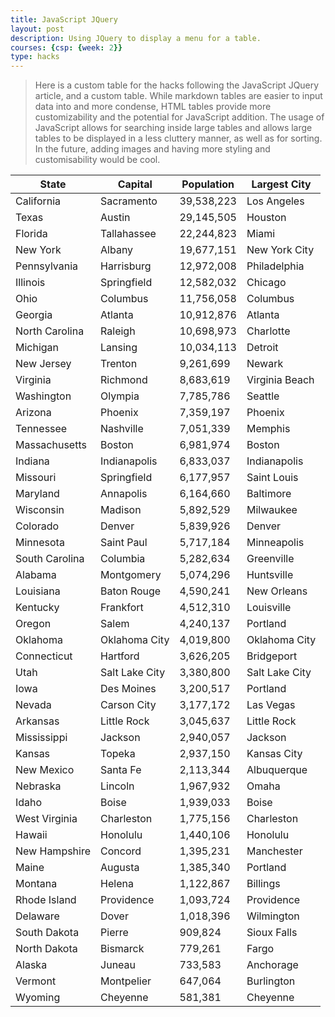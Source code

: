 ```yaml
---
title: JavaScript JQuery
layout: post
description: Using JQuery to display a menu for a table.
courses: {csp: {week: 2}}
type: hacks
---
```

<head>
    <!-- load jQuery and DataTables output style and scripts -->
    <link rel="stylesheet" type="text/css" href="https://cdn.datatables.net/1.13.4/css/jquery.dataTables.min.css">
    <script type="text/javascript" language="javascript" src="https://code.jquery.com/jquery-3.6.0.min.js"></script>
    <script>var define = null;</script>
    <script type="text/javascript" language="javascript" src="https://cdn.datatables.net/1.13.4/js/jquery.dataTables.min.js"></script>
</head>

> Here is a custom table for the hacks following the JavaScript JQuery article, and a custom table. While markdown tables are easier to input data into and more condense, HTML tables provide more customizability and the potential for JavaScript addition. The usage of JavaScript allows for searching inside large tables and allows large tables to be displayed in a less cluttery manner, as well as for sorting. In the future, adding images and having more styling and customisability would be cool.

<!-- Body contains the contents of the Document -->
<body>
    <table id="demo" class="table">
        <thead>
            <tr>
                <th>State</th>
                <th>Capital</th>
                <th>Population</th>
                <th>Largest City</th>
            </tr>
        </thead>
        <tbody>
            <tr>
                <td>California</td>
                <td>Sacramento</td>
                <td>39,538,223</td>
                <td>Los Angeles</td>
            </tr>
            <tr>
                <td>Texas</td>
                <td>Austin</td>
                <td>29,145,505</td>
                <td>Houston</td>
            </tr>
            <tr>
                <td>Florida</td>
                <td>Tallahassee</td>
                <td>22,244,823</td>
                <td>Miami</td>
            </tr>
            <tr>
                <td>New York</td>
                <td>Albany</td>
                <td>19,677,151</td>
                <td>New York City</td>
            </tr>
            <tr>
                <td>Pennsylvania</td>
                <td>Harrisburg</td>
                <td>12,972,008</td>
                <td>Philadelphia</td>
            </tr>
            <tr>
                <td>Illinois</td>
                <td>Springfield</td>
                <td>12,582,032</td>
                <td>Chicago</td>
            </tr>
            <tr>
                <td>Ohio</td>
                <td>Columbus</td>
                <td>11,756,058</td>
                <td>Columbus</td>
            </tr>
            <tr>
                <td>Georgia</td>
                <td>Atlanta</td>
                <td>10,912,876</td>
                <td>Atlanta</td>
            </tr>
            <tr>
                <td>North Carolina</td>
                <td>Raleigh</td>
                <td>10,698,973</td>
                <td>Charlotte</td>
            </tr>
            <tr>
                <td>Michigan</td>
                <td>Lansing</td>
                <td>10,034,113</td>
                <td>Detroit</td>
            </tr>
            <tr>
                <td>New Jersey</td>
                <td>Trenton</td>
                <td>9,261,699</td>
                <td>Newark</td>
            </tr>
            <tr>
                <td>Virginia</td>
                <td>Richmond</td>
                <td>8,683,619</td>
                <td>Virginia Beach</td>
            </tr>
            <tr>
                <td>Washington</td>
                <td>Olympia</td>
                <td>7,785,786</td>
                <td>Seattle</td>
            </tr>
            <tr>
                <td>Arizona</td>
                <td>Phoenix</td>
                <td>7,359,197</td>
                <td>Phoenix</td>
            </tr>
            <tr>
                <td>Tennessee</td>
                <td>Nashville</td>
                <td>7,051,339</td>
                <td>Memphis</td>
            </tr>
            <tr>
                <td>Massachusetts</td>
                <td>Boston</td>
                <td>6,981,974</td>
                <td>Boston</td>
            </tr>
            <tr>
                <td>Indiana</td>
                <td>Indianapolis</td>
                <td>6,833,037</td>
                <td>Indianapolis</td>
            </tr>
            <tr>
                <td>Missouri</td>
                <td>Springfield</td>
                <td>6,177,957</td>
                <td>Saint Louis</td>
            </tr>
            <tr>
                <td>Maryland</td>
                <td>Annapolis</td>
                <td>6,164,660</td>
                <td>Baltimore</td>
            </tr>
            <tr>
                <td>Wisconsin</td>
                <td>Madison</td>
                <td>5,892,529</td>
                <td>Milwaukee</td>
            </tr>
            <tr>
                <td>Colorado</td>
                <td>Denver</td>
                <td>5,839,926</td>
                <td>Denver</td>
            </tr>
            <tr>
                <td>Minnesota</td>
                <td>Saint Paul</td>
                <td>5,717,184</td>
                <td>Minneapolis</td>
            </tr>
            <tr>
                <td>South Carolina</td>
                <td>Columbia</td>
                <td>5,282,634</td>
                <td>Greenville</td>
            </tr>
            <tr>
                <td>Alabama</td>
                <td>Montgomery</td>
                <td>5,074,296</td>
                <td>Huntsville</td>
            </tr>
            <tr>
                <td>Louisiana</td>
                <td>Baton Rouge</td>
                <td>4,590,241</td>
                <td>New Orleans</td>
            </tr>
            <tr>
                <td>Kentucky</td>
                <td>Frankfort</td>
                <td>4,512,310</td>
                <td>Louisville</td>
            </tr>
            <tr>
                <td>Oregon</td>
                <td>Salem</td>
                <td>4,240,137</td>
                <td>Portland</td>
            </tr>
            <tr>
                <td>Oklahoma</td>
                <td>Oklahoma City</td>
                <td>4,019,800</td>
                <td>Oklahoma City</td>
            </tr>
            <tr>
                <td>Connecticut</td>
                <td>Hartford</td>
                <td>3,626,205</td>
                <td>Bridgeport</td>
            </tr>
            <tr>
                <td>Utah</td>
                <td>Salt Lake City</td>
                <td>3,380,800</td>
                <td>Salt Lake City</td>
            </tr>
            <tr>
                <td>Iowa</td>
                <td>Des Moines</td>
                <td>3,200,517</td>
                <td>Portland</td>
            </tr>
            <tr>
                <td>Nevada</td>
                <td>Carson City</td>
                <td>3,177,172</td>
                <td>Las Vegas</td>
            </tr>
            <tr>
                <td>Arkansas</td>
                <td>Little Rock</td>
                <td>3,045,637</td>
                <td>Little Rock</td>
            </tr>
            <tr>
                <td>Mississippi</td>
                <td>Jackson</td>
                <td>2,940,057</td>
                <td>Jackson</td>
            </tr>
            <tr>
                <td>Kansas</td>
                <td>Topeka</td>
                <td>2,937,150</td>
                <td>Kansas City</td>
            </tr>
            <tr>
                <td>New Mexico</td>
                <td>Santa Fe</td>
                <td>2,113,344</td>
                <td>Albuquerque</td>
            </tr>
            <tr>
                <td>Nebraska</td>
                <td>Lincoln</td>
                <td>1,967,932</td>
                <td>Omaha</td>
            </tr>
            <tr>
                <td>Idaho</td>
                <td>Boise</td>
                <td>1,939,033</td>
                <td>Boise</td>
            </tr>
            <tr>
                <td>West Virginia</td>
                <td>Charleston</td>
                <td>1,775,156</td>
                <td>Charleston</td>
            </tr>
            <tr>
                <td>Hawaii</td>
                <td>Honolulu</td>
                <td>1,440,106</td>
                <td>Honolulu</td>
            </tr>
            <tr>
                <td>New Hampshire</td>
                <td>Concord</td>
                <td>1,395,231</td>
                <td>Manchester</td>
            </tr>
            <tr>
                <td>Maine</td>
                <td>Augusta</td>
                <td>1,385,340</td>
                <td>Portland</td>
            </tr>
            <tr>
                <td>Montana</td>
                <td>Helena</td>
                <td>1,122,867</td>
                <td>Billings</td>
            </tr>
            <tr>
                <td>Rhode Island</td>
                <td>Providence</td>
                <td>1,093,724</td>
                <td>Providence</td>
            </tr>
            <tr>
                <td>Delaware</td>
                <td>Dover</td>
                <td>1,018,396</td>
                <td>Wilmington</td>
            </tr>
            <tr>
                <td>South Dakota</td>
                <td>Pierre</td>
                <td>909,824</td>
                <td>Sioux Falls</td>
            </tr>
            <tr>
                <td>North Dakota</td>
                <td>Bismarck</td>
                <td>779,261</td>
                <td>Fargo</td>
            </tr>
            <tr>
                <td>Alaska</td>
                <td>Juneau</td>
                <td>733,583</td>
                <td>Anchorage</td>
            </tr>
            <tr>
                <td>Vermont</td>
                <td>Montpelier</td>
                <td>647,064</td>
                <td>Burlington</td>
            </tr>
            <tr>
                <td>Wyoming</td>
                <td>Cheyenne</td>
                <td>581,381</td>
                <td>Cheyenne</td>
            </tr>
        </tbody>
    </table>
</body>

<!-- Script is used to embed executable code -->
<script>
    $("#demo").DataTable();
</script>